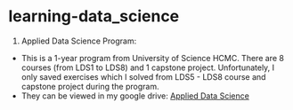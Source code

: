 # learning-data_science

1. Applied Data Science Program:
- This is a 1-year program from University of Science HCMC. There are 8 courses (from LDS1 to LDS8) and 1 capstone project. Unfortunately, I only saved exercises which I solved from LDS5 - LDS8 course and capstone project during the program.
- They can be viewed in my google drive: [Applied Data Science](https://drive.google.com/drive/folders/1-CisorArR16Paow_w2zQL7DUMyFO-1UA?usp=sharing)
